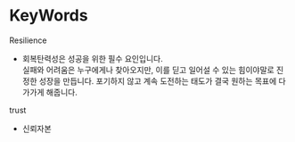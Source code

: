 # KeyWords

Resilience

* 회복탄력성은 성공을 위한 필수 요인입니다. \
  실패와 어려움은 누구에게나 찾아오지만, 이를 딛고 일어설 수 있는 힘이야말로 진정한 성장을 만듭니다. 포기하지 않고 계속 도전하는 태도가 결국 원하는 목표에 다가가게 해줍니다.



trust&#x20;

* 신뢰자본&#x20;
